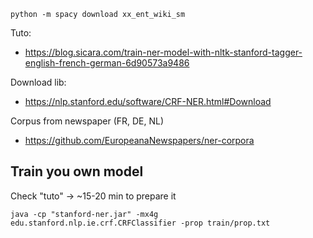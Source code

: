     python -m spacy download xx_ent_wiki_sm
	
Tuto:
	
- https://blog.sicara.com/train-ner-model-with-nltk-stanford-tagger-english-french-german-6d90573a9486

Download lib:

- https://nlp.stanford.edu/software/CRF-NER.html#Download

Corpus from newspaper (FR, DE, NL)

- https://github.com/EuropeanaNewspapers/ner-corpora



## Train you own model

Check "tuto" -> ~15-20 min to prepare it

    java -cp "stanford-ner.jar" -mx4g edu.stanford.nlp.ie.crf.CRFClassifier -prop train/prop.txt
    
    